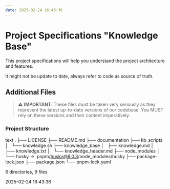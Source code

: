 ```yaml
---
date: 2025-02-24 16:43:36
---
```


# Project Specifications "Knowledge Base"

This project specifications will help you understand the project architecture and features.

It might not be update to date, always refer to code as source of truth.

 


## Additional Files

> ⚠️ **IMPORTANT**: These files must be taken very seriously as they represent the latest up-to-date versions of our codebase. You MUST rely on these versions and their content imperatively.


### Project Structure

text
.
├── LICENSE
├── README.md
├── documentation
├── kb_scripts
│   └── knowledge.sh
├── knowledge_base
│   ├── knowledge.md
│   ├── knowledge.txt
│   └── knowledge_header.md
├── node_modules
│   └── husky -> .pnpm/husky@8.0.3/node_modules/husky
├── package-lock.json
├── package.json
└── pnpm-lock.yaml

6 directories, 9 files



2025-02-24 16:43:36
